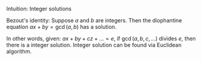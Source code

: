 Intuition: Integer solutions

Bezout's identity: Suppose $a$ and $b$ are integers. Then the diophantine equation $ax+by=\gcd(a, b)$ has a solution.

In other words, given:
$ax + by + cz + ... = e$, if $\gcd(a,b, c,...)$ divides $e$, then there is a integer solution. Integer solution can be found via Euclidean algorithm.